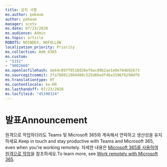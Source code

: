 ```yaml
---
title: 공지 사항
ms.author: pebaum
author: pebaum
manager: scotv
ms.date: 07/23/2020
ms.audience: Admin
ms.topic: article
ROBOTS: NOINDEX, NOFOLLOW
localization_priority: Priority
ms.collection: Adm_O365
ms.custom:
- "5152"
- "9002660"
ms.openlocfilehash: de64c897f9518d20ef9ac09b2ae1e0e784b92673
ms.sourcegitcommit: 3fa780811984400c525d66edf46a3196f6290df0
ms.translationtype: HT
ms.contentlocale: ko-KR
ms.lasthandoff: 07/23/2020
ms.locfileid: "45390324"
---
```

# <a name="announcement"></a><span data-ttu-id="12cf3-102">발표</span><span class="sxs-lookup"><span data-stu-id="12cf3-102">Announcement</span></span>

<span data-ttu-id="12cf3-103">원격으로 작업하더라도 Teams 및 Microsoft 365와 계속해서 연락하고 생산성을 유지하세요.</span><span class="sxs-lookup"><span data-stu-id="12cf3-103">Keep in touch and stay productive with Teams and Microsoft 365, even when you're working remotely.</span></span> <span data-ttu-id="12cf3-104">자세한 내용은 [Microsoft 365를 사용하여 원격으로 작업](https://aka.ms/remote-work)을 참조하세요.</span><span class="sxs-lookup"><span data-stu-id="12cf3-104">To learn more, see [Work remotely with Microsoft 365](https://aka.ms/remote-work).</span></span>